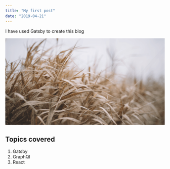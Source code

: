 ```yaml
---
title: "My first post"
date: "2019-04-21"
---
```


I have used Gatsby to create this blog

![Grass](./grass.png)

## Topics covered

1. Gatsby
2. GraphQl
3. React